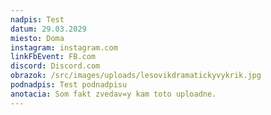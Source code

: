 ```yaml
---
nadpis: Test
datum: 29.03.2029
miesto: Doma
instagram: instagram.com
linkFbEvent: FB.com
discord: Discord.com
obrazok: /src/images/uploads/lesovikdramatickyvykrik.jpg
podnadpis: Test podnadpisu
anotacia: Som fakt zvedav=y kam toto uploadne.
---
```

